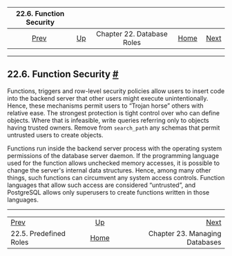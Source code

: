 <!--?xml version="1.0" encoding="UTF-8" standalone="no"?-->

|                 22.6. Function Security                 |                                                    |                            |                                                       |                                                                   |
| :-----------------------------------------------------: | :------------------------------------------------- | :------------------------: | ----------------------------------------------------: | ----------------------------------------------------------------: |
| [Prev](predefined-roles.html "22.5. Predefined Roles")  | [Up](user-manag.html "Chapter 22. Database Roles") | Chapter 22. Database Roles | [Home](index.html "PostgreSQL 17devel Documentation") |  [Next](managing-databases.html "Chapter 23. Managing Databases") |

***

## 22.6. Function Security [#](#PERM-FUNCTIONS)

Functions, triggers and row-level security policies allow users to insert code into the backend server that other users might execute unintentionally. Hence, these mechanisms permit users to “Trojan horse” others with relative ease. The strongest protection is tight control over who can define objects. Where that is infeasible, write queries referring only to objects having trusted owners. Remove from `search_path` any schemas that permit untrusted users to create objects.

Functions run inside the backend server process with the operating system permissions of the database server daemon. If the programming language used for the function allows unchecked memory accesses, it is possible to change the server's internal data structures. Hence, among many other things, such functions can circumvent any system access controls. Function languages that allow such access are considered “untrusted”, and PostgreSQL allows only superusers to create functions written in those languages.

***

|                                                         |                                                       |                                                                   |
| :------------------------------------------------------ | :---------------------------------------------------: | ----------------------------------------------------------------: |
| [Prev](predefined-roles.html "22.5. Predefined Roles")  |   [Up](user-manag.html "Chapter 22. Database Roles")  |  [Next](managing-databases.html "Chapter 23. Managing Databases") |
| 22.5. Predefined Roles                                  | [Home](index.html "PostgreSQL 17devel Documentation") |                                    Chapter 23. Managing Databases |
